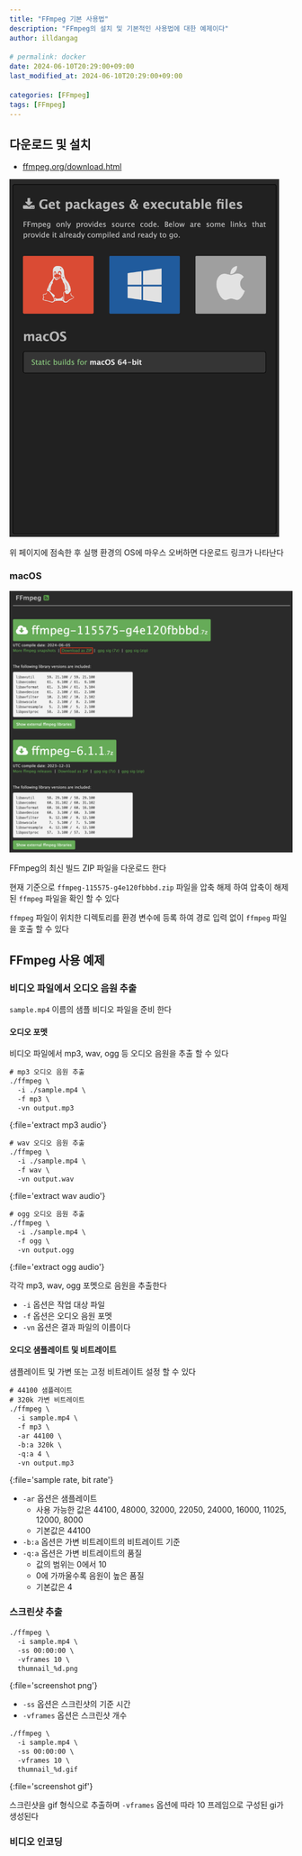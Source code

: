 ```yaml
---
title: "FFmpeg 기본 사용법"
description: "FFmpeg의 설치 및 기본적인 사용법에 대한 예제이다"
author: illdangag

# permalink: docker
date: 2024-06-10T20:29:00+09:00
last_modified_at: 2024-06-10T20:29:00+09:00

categories: [FFmpeg]
tags: [FFmpeg]
---
```


## 다운로드 및 설치

- [ffmpeg.org/download.html](https://ffmpeg.org/download.html)

<img src="/assets/img/post/2024-06-10/ffmpeg-sample-00.png" width="480px">

위 페이지에 점속한 후 실행 환경의 OS에 마우스 오버하면 다운로드 링크가 나타난다

### macOS

<img src="/assets/img/post/2024-06-10/ffmpeg-sample-01.png" width="580px">

FFmpeg의 최신 빌드 ZIP 파일을 다운로드 한다

현재 기준으로 `ffmpeg-115575-g4e120fbbbd.zip` 파일을 압축 해제 하여 압축이 해제된 `ffmpeg` 파일을 확인 할 수 있다

`ffmpeg` 파일이 위치한 디렉토리를 환경 변수에 등록 하여 경로 입력 없이 `ffmpeg` 파일을 호출 할 수 있다

## FFmpeg 사용 예제

### 비디오 파일에서 오디오 음원 추출

`sample.mp4` 이름의 샘플 비디오 파일을 준비 한다

#### 오디오 포멧

비디오 파일에서 mp3, wav, ogg 등 오디오 음원을 추출 할 수 있다

```shell
# mp3 오디오 음원 추출
./ffmpeg \
  -i ./sample.mp4 \
  -f mp3 \
  -vn output.mp3
```
{:file='extract mp3 audio'}

```shell
# wav 오디오 음원 추출
./ffmpeg \
  -i ./sample.mp4 \
  -f wav \
  -vn output.wav
```
{:file='extract wav audio'}

```shell
# ogg 오디오 음원 추출
./ffmpeg \
  -i ./sample.mp4 \
  -f ogg \
  -vn output.ogg
```
{:file='extract ogg audio'}

각각 mp3, wav, ogg 포멧으로 음원을 추출한다

- `-i` 옵션은 작업 대상 파일
- `-f` 옵션은 오디오 음원 포멧
- `-vn` 옵션은 결과 파일의 이름이다

#### 오디오 샘플레이트 및 비트레이트

샘플레이트 및 가변 또는 고정 비트레이트 설정 할 수 있다

```shell
# 44100 샘플레이트
# 320k 가변 비트레이트
./ffmpeg \
  -i sample.mp4 \
  -f mp3 \
  -ar 44100 \
  -b:a 320k \
  -q:a 4 \
  -vn output.mp3
```
{:file='sample rate, bit rate'}

- `-ar` 옵션은 샘플레이트
  - 사용 가능한 값은 44100, 48000, 32000, 22050, 24000, 16000, 11025, 12000, 8000
  - 기본값은 44100
- `-b:a` 옵션은 가변 비트레이트의 비트레이트 기준
- `-q:a` 옵션은 가변 비트레이트의 품질
  - 값의 범위는 0에서 10
  - 0에 가까울수록 음원이 높은 품질
  - 기본값은 4

### 스크린샷 추출

```shell
./ffmpeg \
  -i sample.mp4 \
  -ss 00:00:00 \
  -vframes 10 \
  thumnail_%d.png

```
{:file='screenshot png'}

- `-ss` 옵션은 스크린샷의 기준 시간
- `-vframes` 옵션은 스크린샷 개수

```shell
./ffmpeg \
  -i sample.mp4 \
  -ss 00:00:00 \
  -vframes 10 \
  thumnail_%d.gif

```
{:file='screenshot gif'}

스크린샷을 gif 형식으로 추출하며 `-vframes` 옵션에 따라 10 프레임으로 구성된 gi가 생성된다

### 비디오 인코딩

